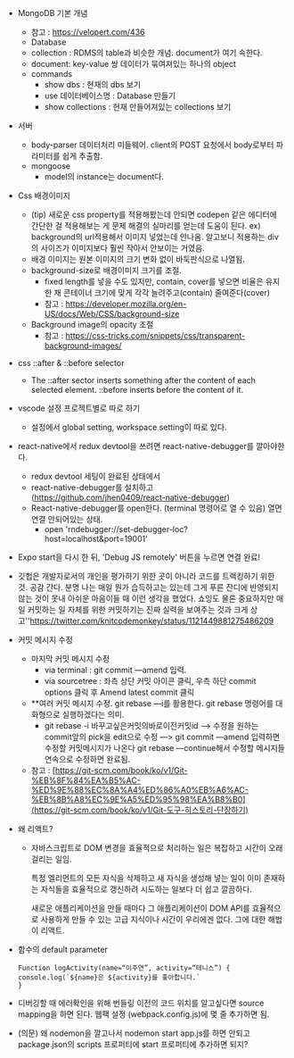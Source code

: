 - MongoDB 기본 개념
  - 참고 : <https://velopert.com/436>
  - Database
  - collection : RDMS의 table과 비슷한 개념. document가 여기 속한다.
  - document: key-value 쌍 데이터가 묶여져있는 하나의 object
  - commands
    - show dbs : 현재의 dbs 보기
    - use 데이터베이스명 : Database 만들기
    - show collections : 현재 만들어져있는 collections 보기
- 서버

  - body-parser 데이터처리 미들웨어. client의 POST 요청에서 body로부터 파라미터를 쉽게 추출함.
  - mongoose
    - model의 instance는 document다.

- Css 배경이미지
  - (tip) 새로운 css property를 적용해봤는데 안되면 codepen 같은 에디터에 간단한 걸 적용해보는 게 문제 해결의 실마리를 얻는데 도움이 된다. ex) background의 url적용해서 이미지 넣었는데 안나옴. 알고보니 적용하는 div의 사이즈가 이미지보다 훨씬 작아서 안보이는 거였음.
  - 배경 이미지는 원본 이미지의 크기 변화 없이 바둑판식으로 나열됨.
  - background-size로 배경이미지 크기를 조절.
    - fixed length를 넣을 수도 있지만, contain, cover를 넣으면 비율은 유지한 채 콘테이너 크기에 맞게 각각 늘려주고(contain) 줄여준다(cover)
    - 참고 : <https://developer.mozilla.org/en-US/docs/Web/CSS/background-size>
  - Background image의 opacity 조절
    - 참고 : <https://css-tricks.com/snippets/css/transparent-background-images/>
- css ::after & ::before selector

  - The ::after sector inserts something after the content of each selected element. ::before inserts before the content of it.

- vscode 설정 프로젝트별로 따로 하기

  - 설정에서 global setting, workspace setting이 따로 있다.

- react-native에서 redux devtool을 쓰려면 react-native-debugger를 깔아야한다.
  - redux devtool 세팅이 완료된 상태에서
  - react-native-debugger를 설치하고(https://github.com/jhen0409/react-native-debugger)
  - React-native-debugger를 open한다. (terminal 명령어로 열 수 있음) 열면 연결 안되어있는 상태.
    - open 'rndebugger://set-debugger-loc?host=localhost&port=19001'
- Expo start을 다시 한 뒤, 'Debug JS remotely' 버튼을 누르면 연결 완료!

- 깃헙은 개발자로서의 개인을 평가하기 위한 곳이 아니라 코드를 트랙킹하기 위한 것. 공감 간다. 분명 나는 매일 뭔가 습득하고는 있는데 그게 푸른 잔디에 반영되지 않는 것이 못내 아쉬운 마음이들 때 이런 생각을 했었다. 쇼잉도 물론 중요하지만 매일 커밋하는 일 자체를 위한 커밋하기는 진짜 실력을 보여주는 것과 크게 상고''<https://twitter.com/knitcodemonkey/status/1121449881275486209>

- 커밋 메시지 수정

  - 마지막 커밋 메시지 수정
    - via terminal : git commit —amend 입력.
    - via sourcetree : 좌측 상단 커밋 아이콘 클릭, 우측 하단 commit options 클릭 후 Amend latest commit 클릭
  - \*\*여러 커밋 메시지 수정. git rebase —i를 활용한다. git rebase 명령어를 대화형으로 실행하겠다는 의미.
    - git rebase -i 바꾸고싶은커밋의바로이전커밋id —> 수정을 원하는 commit앞의 pick을 edit으로 수정 —> git commit —amend 입력하면 수정할 커밋메시지가 나온다 git rebase —continue해서 수정할 메시지들 연속으로 수정하면 완료됨.
  - 참고 : [https://git-scm.com/book/ko/v1/Git-%EB%8F%84%EA%B5%AC-%ED%9E%88%EC%8A%A4%ED%86%A0%EB%A6%AC-%EB%8B%A8%EC%9E%A5%ED%95%98%EA%B8%B0](https://git-scm.com/book/ko/v1/Git-도구-히스토리-단장하기)

- 왜 리액트?

  - 자바스크립트로 DOM 변경을 효율적으로 처리하는 일은 복잡하고 시간이 오래 걸리는 일임.

    특정 엘리먼트의 모든 자식을 삭제하고 새 자식을 생성해 넣는 일이 이미 존재하는 자식들을 효율적으로 갱신하려 시도하는 일보다 더 쉽고 깔끔하다.

    새로운 애플리케이션을 만들 때마다 그 애플리케이션이 DOM API를 효율적으로 사용하게 만들 수 있는 고급 지식이나 시간이 우리에겐 없다. 그에 대한 해법이 리액트.

- 함수의 default parameter

  ```
  Function logActivity(name=“이주연”, activity=“테니스”) {
  console.log(`${name}은 ${activity}를 좋아합니다.`
  }
  ```

- 디버깅할 때 에러확인을 위해 번들링 이전의 코드 위치를 알고싶다면 source mapping을 하면 된다. 웹팩 설정 (webpack.config.js)에 몇 줄 추가하면 됨.

- (의문) 왜 nodemon을 깔고나서 nodemon start app.js를 하면 안되고 package.json의 scripts 프로퍼티에 start 프로퍼티에 추가하면 되지?

